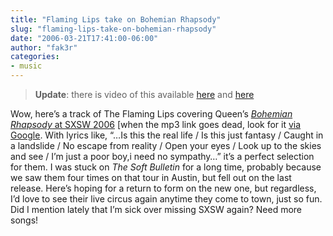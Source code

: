 ```yaml
---
title: "Flaming Lips take on Bohemian Rhapsody"
slug: "flaming-lips-take-on-bohemian-rhapsody"
date: "2006-03-21T17:41:00-06:00"
author: "fak3r"
categories:
- music
---
```


> **Update**: there is video of this available [here](http://www.kissatlanta.com/mt/music/032106/flaming_lips_sxsw_2006.mov) and [here](http://www.stereogum.com/archives/002411.html)


Wow, here’s a track of The Flaming Lips covering Queen’s [_Bohemian Rhapsody_ at SXSW 2006](http://takeyourmedicinemp3.blogspot.com/2006/03/251-sxsw-live-tracks-volume-iii.html) [when the mp3 link goes dead, look for it [via Google](http://www.google.com/search?hl=en&lr=&q=The%2BFlaming%2BLips%2B-%2BBohemian%2BRhapsody%2B-%2BSXSW%2B2006.mp3&btnG=Search).  With lyrics like, “…Is this the real life / Is this just fantasy / Caught in a landslide /
No escape from reality / Open your eyes / Look up to the skies and see /
I’m just a poor boy,i need no sympathy…” it’s a perfect selection for them.  I was stuck on _The Soft Bulletin_ for a long time, probably because we saw them four times on that tour in Austin, but fell out on the last release.  Here’s hoping for a return to form on the new one, but regardless, I’d love to see their live circus again anytime they come to town, just so fun.  Did I mention lately that I’m sick over missing SXSW again?  Need more songs!
